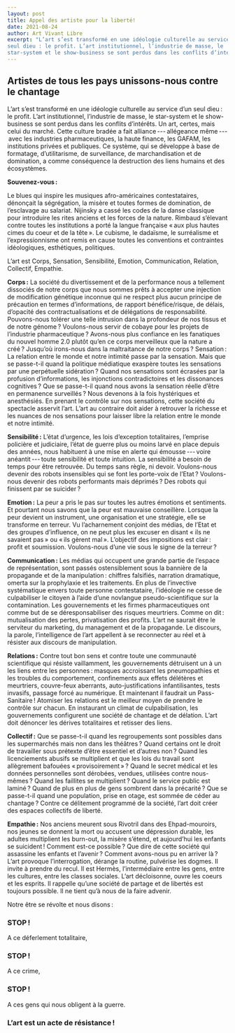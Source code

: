 ```yaml
---
layout: post
title: Appel des artiste pour la liberté!
date: 2021-08-24
author: Art Vivant Libre
excerpt: "L’art s’est transformé en une idéologie culturelle au service d’un
seul dieu : le profit. L’art institutionnel, l’industrie de masse, le
star-system et le show-business se sont perdus dans les conflits d’intérêts..."
---
```


## Artistes de tous les pays unissons-nous contre le chantage

L’art s’est transformé en une idéologie culturelle au service d’un seul dieu :
le profit. L’art institutionnel, l’industrie de masse, le star-system et le
show-business se sont perdus dans les conflits d’intérêts. Un art, certes, mais
celui du marché. Cette culture bradée a fait alliance --- allégeance
même --- avec les industries pharmaceutiques, la haute finance, les GAFAM, les
institutions privées et publiques. Ce système, qui se développe à base de
formatage, d’utilitarisme, de surveillance, de marchandisation et de
domination, a comme conséquence la destruction des liens humains et des écosystèmes.

**Souvenez-vous :**

Le blues qui inspire les musiques afro-américaines contestataires, dénonçait la
ségrégation, la misère et toutes formes de domination, de l’esclavage au
salariat. Nijinsky a cassé les codes de la danse classique pour introduire les
rites anciens et les forces de la nature. Rimbaud s’élevant contre toutes les
institutions a porté la langue française « aux plus hautes cimes du coeur et de
la tête ». Le cubisme, le dadaïsme, le surréalisme et l’expressionnisme ont
remis en cause toutes les conventions et contraintes idéologiques, esthétiques,
politiques.

L’art est Corps, Sensation, Sensibilité, Emotion, Communication, Relation,
Collectif, Empathie.

**Corps :**
La société du divertissement et de la performance nous a tellement dissociés de
notre corps que nous sommes prêts à accepter une injection de modification
génétique inconnue qui ne respect plus aucun principe de précaution en termes
d’informations, de rapport bénéfice/risque, de délais, d’opacité des
contractualisations et de délégations de responsabilité. Pouvons-nous tolérer
une telle intrusion dans la profondeur de nos tissus et de notre génome ?
Voulons-nous servir de cobaye pour les projets de l’industrie pharmaceutique ?
Avons-nous plus confiance en les fanatiques du nouvel homme 2.0 plutôt qu’en ce
corps merveilleux que la nature a créé ? Jusqu’où irons-nous dans la
maltraitance de notre corps ? Sensation : La relation entre le monde et notre
intimité passe par la sensation. Mais que se passe-t-il quand la politique
médiatique exaspère toutes les sensations par une perpétuelle sidération ?
Quand nos sensations sont écrasées par la profusion d’informations, les
injonctions contradictoires et les dissonances cognitives ? Que se passe-t-il
quand nous avons la sensation réelle d’être en permanence surveillés ? Nous
devenons à la fois hystériques et anesthésiés. En prenant le contrôle sur nos
sensations, cette société du spectacle asservit l’art. L’art au contraire doit
aider à retrouver la richesse et les nuances de nos sensations pour laisser
libre la relation entre le monde et notre intimité.

**Sensibilité :**
L’état d’urgence, les lois d’exception totalitaires, l’emprise policière et
judiciaire, l’état de guerre plus ou moins larvé en place depuis des années,
nous habituent à une mise en alerte qui émousse --- voire anéantit --- toute
sensibilité et toute intuition. La sensibilité a besoin de temps pour être
retrouvée. Du temps sans règle, ni devoir. Voulons-nous devenir des robots
insensibles qui se font les porte-voix de l’Etat ? Voulons-nous devenir des
robots performants mais déprimés ? Des robots qui finissent par se suicider ?

**Emotion :**
La peur a pris le pas sur toutes les autres émotions et sentiments. Et pourtant
nous savons que la peur est mauvaise conseillère. Lorsque la peur devient un
instrument, une organisation et une stratégie, elle se transforme en terreur.
Vu l’acharnement conjoint des médias, de l’Etat et des groupes d’influence, on
ne peut plus les excuser en disant « ils ne savaient pas » ou « ils gèrent
mal ». L’objectif des impositions est clair : profit et soumission.
Voulons-nous d’une vie sous le signe de la terreur ?

**Communication :**
Les médias qui occupent une grande partie de l’espace de représentation, sont
passés ostensiblement sous la bannière de la propagande et de la manipulation :
chiffres falsifiés, narration dramatique, omerta sur la prophylaxie et les
traitements. En plus de l’invective systématique envers toute personne
contestataire, l’idéologie ne cesse de culpabiliser le citoyen à l’aide d’une
novlangue pseudo-scientifique sur la contamination. Les gouvernements et les
firmes pharmaceutiques ont comme but de se déresponsabiliser des risques
meurtriers. Comme on dit : mutualisation des pertes, privatisation des profits.
L’art ne saurait être le serviteur du marketing, du management et de la
propagande. Le discours, la parole, l’intelligence de l’art appellent à se
reconnecter au réel et à résister aux discours de manipulation.

**Relations :**
Contre tout bon sens et contre toute une communauté scientifique qui résiste
vaillamment, les gouvernements détruisent un à un les liens entre les
personnes : masques accroissant les pneumopathies et les troubles du
comportement, confinements aux effets délétères et meurtriers, couvre-feux
aberrants, auto-justifications infantilisantes, tests invasifs, passage forcé
au numérique. Et maintenant il faudrait un Pass-Sanitaire ! Atomiser les
relations est le meilleur moyen de prendre le contrôle sur chacun. En
instaurant un climat de culpabilisation, les gouvernements configurent une
société de chantage et de délation. L’art doit dénoncer les dérives
totalitaires et retisser des liens.

**Collectif :**
Que se passe-t-il quand les regroupements sont possibles dans les supermarchés
mais non dans les théâtres ? Quand certains ont le droit de travailler sous
prétexte d’être essentiel et d’autres non ? Quand les licenciements abusifs se
multiplient et que les lois du travail sont allègrement bafouées
« provisoirement » ? Quand le secret médical et les données personnelles sont
dérobées, vendues, utilisées contre nous- mêmes ? Quand les faillites se
multiplient ? Quand le service public est laminé ? Quand de plus en plus de
gens sombrent dans la précarité ? Que se passe-t-il quand une population, prise
en otage, est sommée de céder au chantage ? Contre ce délitement programmé de
la société, l’art doit créer des espaces collectifs de liberté.

**Empathie :**
Nos anciens meurent sous Rivotril dans des Ehpad-mouroirs, nos jeunes se
donnent la mort ou accusent une dépression durable, les adultes multiplient les
burn-out, la misère s’étend, et aujourd’hui les enfants se suicident ! Comment
est-ce possible ? Que dire de cette société qui assassine les enfants et
l’avenir ? Comment avons-nous pu en arriver là ? L’art provoque
l’interrogation, dérange la routine, pulvérise les dogmes. Il invite à prendre
du recul. Il est Hermès, l’intermédiaire entre les gens, entre les cultures,
entre les classes sociales. L’art décloisonne, ouvre les coeurs et les esprits.
Il rappelle qu’une société de partage et de libertés est toujours possible. Il
ne tient qu’à nous de la faire advenir.

Notre être se révolte et nous disons :

### STOP !

A ce déferlement totalitaire,

### STOP !

A ce crime,

### STOP !

A ces gens qui nous obligent à la guerre.

### L’art est un acte de résistance !

